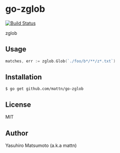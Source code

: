 # go-zglob

[![Build Status](https://travis-ci.org/mattn/go-zglob.svg)](https://travis-ci.org/mattn/go-zglob)

zglob

## Usage

```go
matches, err := zglob.Glob(`./foo/b*/**/z*.txt`)
```

## Installation

```
$ go get github.com/mattn/go-zglob
```

## License

MIT

## Author

Yasuhiro Matsumoto (a.k.a mattn)
